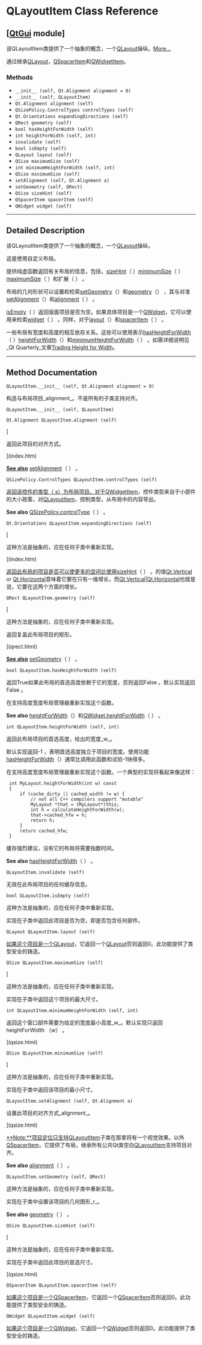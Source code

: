 # QLayoutItem Class Reference

## [[QtGui](index.htm) module]

该QLayoutItem类提供了一个抽象的概念，一个[QLayout](qlayout.html)操纵。[More...](#details)

通过继承[QLayout](qlayout.html)，[QSpacerItem](qspaceritem.html)和[QWidgetItem](qwidgetitem.html)。

### Methods

*   `__init__ (self, Qt.Alignment alignment = 0)`
*   `__init__ (self, QLayoutItem)`
*   `Qt.Alignment alignment (self)`
*   `QSizePolicy.ControlTypes controlTypes (self)`
*   `Qt.Orientations expandingDirections (self)`
*   `QRect geometry (self)`
*   `bool hasHeightForWidth (self)`
*   `int heightForWidth (self, int)`
*   `invalidate (self)`
*   `bool isEmpty (self)`
*   `QLayout layout (self)`
*   `QSize maximumSize (self)`
*   `int minimumHeightForWidth (self, int)`
*   `QSize minimumSize (self)`
*   `setAlignment (self, Qt.Alignment a)`
*   `setGeometry (self, QRect)`
*   `QSize sizeHint (self)`
*   `QSpacerItem spacerItem (self)`
*   `QWidget widget (self)`

* * *

## Detailed Description

该QLayoutItem类提供了一个抽象的概念，一个[QLayout](qlayout.html)操纵。

这是使用自定义布局。

提供纯虚函数返回有关布局的信息，包括，[sizeHint](qlayoutitem.html#sizeHint)（ ）[minimumSize](qlayoutitem.html#minimumSize)（ ）[maximumSize](qlayoutitem.html#maximumSize)（ ）和扩展（ ） 。

布局的几何形状可以设置和检索[setGeometry](qlayoutitem.html#setGeometry)（）和[geometry](qlayoutitem.html#geometry)（） ，其与对准[setAlignment](qlayoutitem.html#setAlignment)（）和[alignment](qlayoutitem.html#alignment)（ ） 。

[isEmpty](qlayoutitem.html#isEmpty)（ ）返回版面项目是否为空。如果具体项目是一个[QWidget](qwidget.html)，它可以使用来检索[widget](qlayoutitem.html#widget)（ ） 。同样，对于[layout](qlayoutitem.html#layout)（）和[spacerItem](qlayoutitem.html#spacerItem)（ ） 。

一些布局有宽度和高度的相互依存关系。这些可以使用表示[hasHeightForWidth](qlayoutitem.html#hasHeightForWidth)（ ）[heightForWidth](qlayoutitem.html#heightForWidth)（）和[minimumHeightForWidth](qlayoutitem.html#minimumHeightForWidth)（ ） 。如需详细说明见_Qt Quarterly_文章[Trading Height for Width](http://qt.nokia.com/doc/qq/qq04-height-for-width.html)。

* * *

## Method Documentation

```
QLayoutItem.__init__ (self, Qt.Alignment alignment = 0)
```

构造与布局项目_alignment_。不是所有的子类支持对齐。

```
QLayoutItem.__init__ (self, QLayoutItem)
```

```
Qt.Alignment QLayoutItem.alignment (self)
```

[

返回此项目的对齐方式。

](index.htm)

[**See also**](index.htm) [setAlignment](qlayoutitem.html#setAlignment)（ ） 。

```
QSizePolicy.ControlTypes QLayoutItem.controlTypes (self)
```

[](index.htm)

[返回该控件的类型（ s）为布局项目。对于](index.htm)[QWidgetItem](qwidgetitem.html)，控件类型来自于小部件的大小政策，对[QLayoutItem](qlayoutitem.html)，控制类型，从布局中的内容导出。

**See also** [QSizePolicy.controlType](qsizepolicy.html#controlType)（ ） 。

```
Qt.Orientations QLayoutItem.expandingDirections (self)
```

[

这种方法是抽象的，应在任何子类中重新实现。

](index.htm)

[返回此布局的项目是否可以使更多的空间比使用](index.htm)[sizeHint](qlayoutitem.html#sizeHint)（ ） 。的值[Qt.Vertical](qt.html#Orientation-enum) or [Qt.Horizontal](qt.html#Orientation-enum)意味着它要在只有一维增长，而[Qt.Vertical](qt.html#Orientation-enum)|[Qt.Horizontal](qt.html#Orientation-enum)也就是说，它要在这两个方面的增长。

```
QRect QLayoutItem.geometry (self)
```

[

这种方法是抽象的，应在任何子类中重新实现。

返回复盖此布局项目的矩形。

](qrect.html)

[**See also**](qrect.html) [setGeometry](qlayoutitem.html#setGeometry)（ ） 。

```
bool QLayoutItem.hasHeightForWidth (self)
```

返回True如果此布局的首选高度依赖于它的宽度，否则返回False 。默认实现返回False 。

在支持高度宽度布局管理器重新实现这个函数。

**See also** [heightForWidth](qlayoutitem.html#heightForWidth)（）和[QWidget.heightForWidth](qwidget.html#heightForWidth)（ ） 。

```
int QLayoutItem.heightForWidth (self, int)
```

返回此布局项目的首选高度，给出的宽度_w_。

默认实现返回-1 ，表明首选高度独立于项目的宽度。使用功能[hasHeightForWidth](qlayoutitem.html#hasHeightForWidth)（）通常比调用此函数和试验-1快得多。

在支持高度宽度布局管理器重新实现这个函数。一个典型的实现将看起来像这样：

```
 int MyLayout.heightForWidth(int w) const
 {
     if (cache_dirty || cached_width != w) {
         // not all C++ compilers support "mutable"
         MyLayout *that = (MyLayout*)this;
         int h = calculateHeightForWidth(w);
         that->cached_hfw = h;
         return h;
     }
     return cached_hfw;
 }

```

缓存强烈建议，没有它的布局将需要指数时间。

**See also** [hasHeightForWidth](qlayoutitem.html#hasHeightForWidth)（ ） 。

```
QLayoutItem.invalidate (self)
```

无效在此布局项目的任何缓存信息。

```
bool QLayoutItem.isEmpty (self)
```

这种方法是抽象的，应在任何子类中重新实现。

实现在子类中返回此项目是否为空，即是否包含任何部件。

```
QLayout QLayoutItem.layout (self)
```

[](qlayout.html)

[如果这个项目是一个](qlayout.html)[QLayout](qlayout.html)，它返回一个[QLayout](qlayout.html)否则返回0。此功能提供了类型安全的铸造。

```
QSize QLayoutItem.maximumSize (self)
```

[

这种方法是抽象的，应在任何子类中重新实现。

实现在子类中返回这个项目的最大尺寸。

```
int QLayoutItem.minimumHeightForWidth (self, int)
```

返回这个窗口部件需要为给定的宽度最小高度_w_。默认实现只返回heightForWidth （_w_） 。

](qsize.html)

```
QSize QLayoutItem.minimumSize (self)
```

[

这种方法是抽象的，应在任何子类中重新实现。

实现在子类中返回该项目的最小尺寸。

```
QLayoutItem.setAlignment (self, Qt.Alignment a)
```

设置此项目的对齐方式_alignment_。

](qsize.html)

[**Note:**项目定位只支持](qsize.html)[QLayoutItem](qlayoutitem.html)子类在那里将有一个视觉效果。以外[QSpacerItem](qspaceritem.html)，它提供了布局，继承所有公共Qt类空白[QLayoutItem](qlayoutitem.html)支持项目对齐。

**See also** [alignment](qlayoutitem.html#alignment)（ ） 。

```
QLayoutItem.setGeometry (self, QRect)
```

这种方法是抽象的，应在任何子类中重新实现。

实现在子类中设置该项目的几何图形_r_。

**See also** [geometry](qlayoutitem.html#geometry)（ ） 。

```
QSize QLayoutItem.sizeHint (self)
```

[

这种方法是抽象的，应在任何子类中重新实现。

实现在子类中返回此项目的首选尺寸。

](qsize.html)

```
QSpacerItem QLayoutItem.spacerItem (self)
```

[](qspaceritem.html)

[如果这个项目是一个](qspaceritem.html)[QSpacerItem](qspaceritem.html)，它返回一个[QSpacerItem](qspaceritem.html)否则返回0。此功能提供了类型安全的铸造。

```
QWidget QLayoutItem.widget (self)
```

[](qwidget.html)

[如果这个项目是一个](qwidget.html)[QWidget](qwidget.html)，它返回一个[QWidget](qwidget.html)否则返回0。此功能提供了类型安全的铸造。